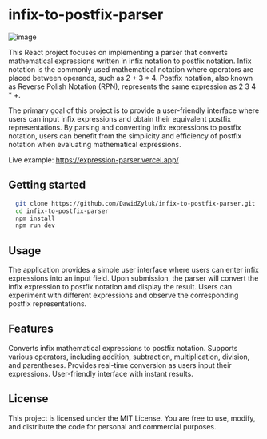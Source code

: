 # infix-to-postfix-parser

![image](https://github.com/DawidZyluk/infix-to-postfix-parser/assets/91137753/099ffb31-ba32-4110-8463-5025f538793c)

This React project focuses on implementing a parser that converts mathematical expressions written in infix notation to postfix notation. Infix notation is the commonly used mathematical notation where operators are placed between operands, such as 2 + 3 * 4. Postfix notation, also known as Reverse Polish Notation (RPN), represents the same expression as 2 3 4 * +.

The primary goal of this project is to provide a user-friendly interface where users can input infix expressions and obtain their equivalent postfix representations. By parsing and converting infix expressions to postfix notation, users can benefit from the simplicity and efficiency of postfix notation when evaluating mathematical expressions.

Live example: https://expression-parser.vercel.app/

## Getting started 
```bash
  git clone https://github.com/DawidZyluk/infix-to-postfix-parser.git
  cd infix-to-postfix-parser
  npm install
  npm run dev
```
## Usage
The application provides a simple user interface where users can enter infix expressions into an input field. Upon submission, the parser will convert the infix expression to postfix notation and display the result. Users can experiment with different expressions and observe the corresponding postfix representations.

## Features
Converts infix mathematical expressions to postfix notation.
Supports various operators, including addition, subtraction, multiplication, division, and parentheses.
Provides real-time conversion as users input their expressions.
User-friendly interface with instant results.

## License
This project is licensed under the MIT License. You are free to use, modify, and distribute the code for personal and commercial purposes.
